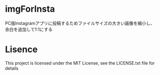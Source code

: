 # imgForInsta
PC版Instagramアプリに投稿するためファイルサイズの大きい画像を縮小し、余白を追加して1:1にする

# Lisence

This project is licensed under the MIT License, see the LICENSE.txt file for details
